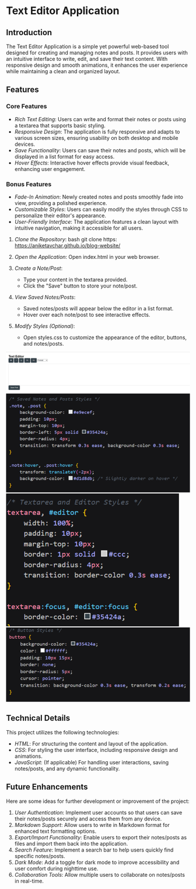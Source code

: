 # Text Editor Application

## Introduction
The Text Editor Application is a simple yet powerful web-based tool designed for creating and managing notes and posts. It provides users with an intuitive interface to write, edit, and save their text content. With responsive design and smooth animations, it enhances the user experience while maintaining a clean and organized layout.

## Features

### Core Features
- *Rich Text Editing*: Users can write and format their notes or posts using a textarea that supports basic styling.
- *Responsive Design*: The application is fully responsive and adapts to various screen sizes, ensuring usability on both desktop and mobile devices.
- *Save Functionality*: Users can save their notes and posts, which will be displayed in a list format for easy access.
- *Hover Effects*: Interactive hover effects provide visual feedback, enhancing user engagement.

### Bonus Features
- *Fade-In Animation*: Newly created notes and posts smoothly fade into view, providing a polished experience.
- *Customizable Styles*: Users can easily modify the styles through CSS to personalize their editor's appearance.
- *User-Friendly Interface*: The application features a clean layout with intuitive navigation, making it accessible for all users.


1. *Clone the Repository*:
   bash
   git clone https: https://aniketavchar.github.io/blog-website/
   
2. *Open the Application*:
   Open index.html in your web browser.

3. *Create a Note/Post*:
   - Type your content in the textarea provided.
   - Click the "Save" button to store your note/post.

4. *View Saved Notes/Posts*:
   - Saved notes/posts will appear below the editor in a list format.
   - Hover over each note/post to see interactive effects.

5. *Modify Styles (Optional)*:
   - Open styles.css to customize the appearance of the editor, buttons, and notes/posts.

![Text Editor Screenshot](https://github.com/aniketavchar/blog-website/blob/main/text%20editor.png?raw=true) <!-- Replace with an actual screenshot of your application -->
![Saved notes and post](https://github.com/aniketavchar/blog-website/blob/main/Saved%20notes%20and%20post.png?raw=true)
![Textarea and editor](https://github.com/aniketavchar/blog-website/blob/main/Textarea%20and%20editor.png?raw=true)
![Button style](https://github.com/aniketavchar/blog-website/blob/main/Button%20style.png?raw=true)

## Technical Details

This project utilizes the following technologies:
- *HTML*: For structuring the content and layout of the application.
- *CSS*: For styling the user interface, including responsive design and animations.
- *JavaScript*: (If applicable) For handling user interactions, saving notes/posts, and any dynamic functionality.

## Future Enhancements

Here are some ideas for further development or improvement of the project:

1. *User Authentication*: Implement user accounts so that users can save their notes/posts securely and access them from any device.
2. *Markdown Support*: Allow users to write in Markdown format for enhanced text formatting options.
3. *Export/Import Functionality*: Enable users to export their notes/posts as files and import them back into the application.
4. *Search Feature*: Implement a search bar to help users quickly find specific notes/posts.
5. *Dark Mode*: Add a toggle for dark mode to improve accessibility and user comfort during nighttime use.
6. *Collaboration Tools*: Allow multiple users to collaborate on notes/posts in real-time.
